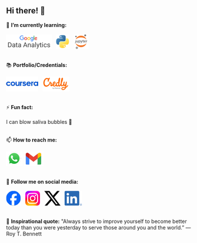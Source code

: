 ## Hi there! 👋
<!--
**selrahcjt/selrahcjt** is a ✨ _special_ ✨ repository because its `README.md` (this file) appears on your GitHub profile.

Here are some ideas to get you started:

- 🔭 I’m currently working on ...
- 🌱 I’m currently learning ...
- 👯 I’m looking to collaborate on ...
- 🤔 I’m looking for help with ...
- 💬 Ask me about ...
- 📫 How to reach me: ...
- 😄 Pronouns: ...
- ⚡ Fun fact: ... 
-->
🌱 **I’m currently learning:** <br/><br/>
[![Google Data Analytics](icons/google-data-analytics.png)](https://www.coursera.org/professional-certificates/google-data-analytics/paidmedia) &nbsp;
[![Python](icons/Python-logo-notext.png)](https://www.python.org/) &nbsp;
[![Python](icons/Jupyter_logo.svg.png)](https://jupyter.org/) <br/><br/>

📚 **Portfolio/Credentials:** <br/><br/>
[![Coursera](icons/Coursera_logo_(2020).png)](https://www.coursera.org/learner/selrahcjt) &nbsp;
[![Credly](icons/credly.png)](https://www.credly.com/users/selrahcjt) <br/><br/>

⚡ **Fun fact:** <br/><br/> I can blow saliva bubbles 🫧 <br/><br/>

📫 **How to reach me:** <br/><br/>
[![WhatsApp](icons/WhatsApp.svg.png)](https://wa.me/639765378544)
[![Gmail](icons/Gmail_icon_(2020).svg.png)](mailto:charles.seraspe@gmail.com) <br/><br/>

📱 **Follow me on social media:** <br/><br/>
[![Facebook](icons/2023_Facebook_icon.png)](https://www.facebook.com/selrahcj) &nbsp;
[![Instagram](icons/Instagram_logo_2022.png)](https://www.instagram.com/selrahcjt/) &nbsp;
[![X](icons/X_logo_2023.png)](https://x.com/selrahcjt) &nbsp;
[![LinkedIn](icons/LI-In-Bug.png)](https://www.linkedin.com/in/selrahcjt/) <br/><br/>

💬 **Inspirational quote:** "Always strive to improve yourself to become better today than you were yesterday to serve those around you and the world.” ― Roy T. Bennett <br/><br/>

<!--📖 **Words to live by:** "And whatever you do, whether in word or deed, do it all in the name of the Lord Jesus, giving thanks to God the Father through him." ― Colossians 3:17
-->
